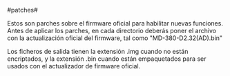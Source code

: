 #patches#

Estos son parches sobre el firmware oficial para habilitar nuevas funciones. Antes de aplicar los parches, en cada directorio deberás poner el archivo con la actualización oficial del firmware, tal como "MD-380-D2.32(AD).bin"

Los ficheros de salida tienen la extensión .img cuando no están encriptados, y la extensión .bin cuando están empaquetados para ser usados con el actualizador de firmware oficial.
